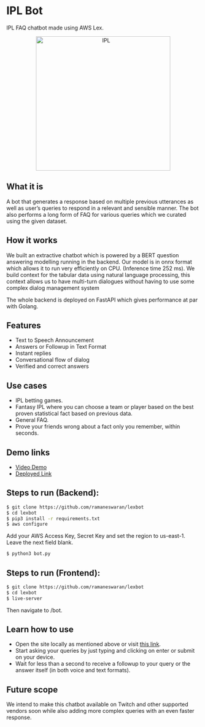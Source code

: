 # IPL Bot

IPL FAQ chatbot made using AWS Lex.

<center>
<p>
<img src="https://www.insidesport.co/wp-content/uploads/2020/08/IPL-2020-BCCI.jpg" alt="IPL" width="350px">
</p>
</center>

## What it is
A bot that generates a response based on multiple previous utterances as well as user’s queries to respond in a relevant and sensible manner. The bot also performs a long form of FAQ for various queries which we curated using the given dataset.

## How it works
We built an extractive chatbot which is powered by a BERT question answering modelling running in the backend. Our model is in onnx format which allows it to run very efficiently on CPU. (Inference time 252 ms). We build context for the tabular data using natural language processing, this context allows us to have multi-turn dialogues without having to use some complex dialog management system

The whole backend is deployed on FastAPI which gives performance at par with Golang.

## Features
- Text to Speech Announcement
- Answers or Followup in Text Format
- Instant replies
- Conversational flow of dialog
- Verified and correct answers

## Use cases
- IPL betting games.
- Fantasy IPL where you can choose a team or player based on the best proven statistical fact based on previous data.
- General FAQ.
- Prove your friends wrong about a fact only you remember, within seconds.

## Demo links
- [Video Demo](https://youtu.be/zLBiUUxXKps)
- [Deployed Link](https://iplbot.akshatvg.com/bot)

## Steps to run (Backend):
```bash
$ git clone https://github.com/ramaneswaran/lexbot
$ cd lexbot
$ pip3 install -r requirements.txt
$ aws configure
```
Add your AWS Access Key, Secret Key and set the region to us-east-1. Leave the next field blank.
```bash
$ python3 bot.py
```

## Steps to run (Frontend):
```bash
$ git clone https://github.com/ramaneswaran/lexbot
$ cd lexbot
$ live-server
```
Then navigate to /bot.

## Learn how to use
- Open the site locally as mentioned above or visit [this link](https://iplbot.akshatvg.com/bot).
- Start asking your queries by just typing and clicking on enter or submit on your device.
- Wait for less than a second to receive a followup to your query or the answer itself (in both voice and text formats).

## Future scope
We intend to make this chatbot available on Twitch and other supported vendors soon while also adding more complex queries with an even faster response.